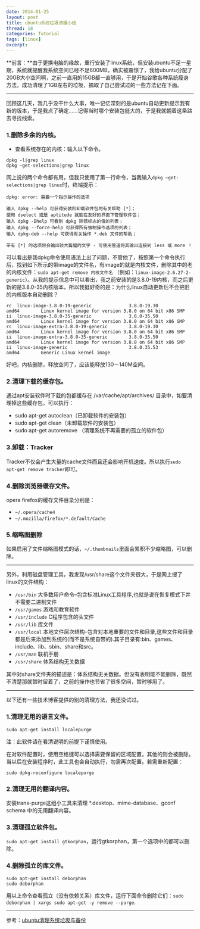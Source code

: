 ```yaml
---
date: 2014-01-25
layout: post
title: ubuntu系统垃圾清理小结
thread: 18
categories: Tutorial
tags: [linux]
excerpt: 
---
```


**前言：**由于更换电脑的缘故，重行安装了linux系统，但安装ubuntu不足一星期，系统就提醒我系统空间已经不足600MB，确实被震惊了，我给ubuntu分配了20GB大小空间啊，之前一直用的15GB都一直够用，于是开始谷歌各种系统瘦身方法，成功清理了1GB左右的垃圾，摘取了自己尝试过的一些方法记在下面。

----

回顾这几天，我几乎没干什么大事，唯一记忆深刻的是ubuntu自动更新提示我有新的版本，于是我点了确定……记得当时哪个安装包挺大的，于是我就朝着这条路去寻找线索。

### 1.删除多余的内核。

* 查看系统存在的内核：输入以下命令。

```
dpkg -l|grep linux
dpkg –get-selections|grep linux
```

网上说的两个命令都有用，但我只使用了第一行命令，当我输入`dpkg –get-selections|grep linux`时，终端提示：

```
dpkg: error: 需要一个指示操作的选项

输入 dpkg --help 可获得安装和卸载软件包的有关帮助 [*]；
使用 dselect 或是 aptitude 就能在友好的界面下管理软件包；
输入 dpkg -Dhelp 可看到 dpkg 除错标志的值的列表；
输入 dpkg --force-help 可获得所有强制操作选项的列表；
输入 dpkg-deb --help 可获得有关操作 *.deb 文件的帮助；

带有 [*] 的选项将会输出较大篇幅的文字 - 可使用管道将其输出连接到 less 或 more ！
```

可以看出是我dpkg命令使用语法上出了问题，不管他了，按照第一个命令执行后，找到如下所示的带image的文件名，有image的就是内核文件，删除其中的老的内核文件：`sudo apt-get remove 内核文件名` （例如：`linux-image-2.6.27-2-generic`）。从我的提示信息中可以看出，我之前安装的是3.8.0-19内核，而之后更新的是3.8.0-35内核版本，所以我挺好奇的是：为什么linux自动更新后不会把旧的内核版本自动删除？

```
rc  linux-image-3.8.0-19-generic              3.8.0-19.30                              amd64        Linux kernel image for version 3.8.0 on 64 bit x86 SMP
ii  linux-image-3.8.0-35-generic              3.8.0-35.50                              amd64        Linux kernel image for version 3.8.0 on 64 bit x86 SMP
rc  linux-image-extra-3.8.0-19-generic        3.8.0-19.30                              amd64        Linux kernel image for version 3.8.0 on 64 bit x86 SMP
ii  linux-image-extra-3.8.0-35-generic        3.8.0-35.50                              amd64        Linux kernel image for version 3.8.0 on 64 bit x86 SMP
ii  linux-image-generic                       3.8.0.35.53                              amd64        Generic Linux kernel image
```

好吧，内核删除，释放空间了，应该能释放130－140M空间。

### 2.清理下载的缓存包。

通过apt安装软件时下载的包都缓存在 /var/cache/apt/archives/ 目录中，如要清理掉这些缓存包，可以执行：

* sudo apt-get autoclean（已卸载软件的安装包）
* sudo apt-get clean（未卸载软件的安装包）
* sudo apt-get autoremove （清理系统不再需要的孤立的软件包）

### 3.卸载：Tracker

Tracker不仅会产生大量的cache文件而且还会影响开机速度。所以执行`sudo apt-get remove tracker`即可。

### 4.删除浏览器缓存文件。

opera firefox的缓存文件目录分别是：

* `~/.opera/cache4`
* `~/.mozilla/firefox/*.default/Cache`

### 5.缩略图删除

如果启用了文件缩略图模式的话，`~/.thumbnails`里面会累积不少缩略图，可以删除。

----

另外，利用磁盘管理工具，我发现/usr/share这个文件夹很大，于是网上搜了linux的文件结构：

* `/usr/bin` 大多数用户命令–包含标准Linux工具程序,也就是说在恢复模式下并不需要二进制文件 
* `/usr/games` 游戏和教育软件 
* `/usr/include` C程序包含的头文件 
* `/usr/lib` 库文件 
* `/usr/local` 本地文件层次结构–包含对本地重要的文件和目录,这些文件和目录都是后来添加到系统的(而不是系统自带的).其子目录有:bin、games、include、lib、sbin、share和src。 
* `/usr/man` 联机手册 
* `/usr/share` 体系结构无关数据

其中对share文件夹的描述是：体系结构无关数据。但没有表明能不能删除，既然不清楚那就暂时留着了，之前的操作也节省了很多空间，暂时够用了。

----

以下还有一些技术博客提供的别的清理方法，我还没试过。

### 1.清理无用的语言文件。

```
sudo apt-get install localepurge
```

注：此软件请在看清说明的前提下谨慎使用。

在对软件配置时，使用空格键可以选择需要保留的区域配置，其他的则会被删除。当以后在安装程序时，此工具也会自动执行，勿需再次配置。若需重新配置：

```
sudo dpkg-reconfigure localepurge
```

### 2.清理无用的翻译内容。

安装trans-purge这组小工具来清理 *.desktop、mime-database、gconf schema 中的无用翻译内容。

### 3.清理孤立软件包。

`sudo apt-get install gtkorphan`，运行gtkorphan，第一个选项中的都可以删除。

### 4.删除孤立的库文件。

```
sudo apt-get install deborphan
sudo deborphan
```

用以上命令查看孤立（没有依赖关系）库文件，运行下面命令删除它们：`sudo deborphan | xargs sudo apt-get -y remove --purge`.

----

参考：[ubuntu清理系统垃圾与备份](http://www.cnblogs.com/yc_sunniwell/archive/2010/07/15/1778265.html)

